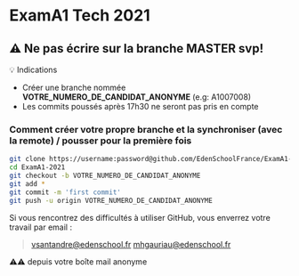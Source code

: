 # ExamA1 Tech 2021

## :warning: Ne pas écrire sur la branche MASTER svp!

:bulb: Indications

- Créer une branche nommée **VOTRE_NUMERO_DE_CANDIDAT_ANONYME** (e.g: A1007008)
- Les commits poussés après 17h30 ne seront pas pris en compte

### Comment créer votre propre branche et la synchroniser (avec la remote) / pousser pour la première fois

```sh
git clone https://username:password@github.com/EdenSchoolFrance/ExamA1-2021.git
cd ExamA1-2021
git checkout -b VOTRE_NUMERO_DE_CANDIDAT_ANONYME
git add *
git commit -m 'first commit'
git push -u origin VOTRE_NUMERO_DE_CANDIDAT_ANONYME
```

Si vous rencontrez des difficultés à utiliser GitHub, vous enverrez votre travail par email :

> vsantandre@edenschool.fr 
> mhgauriau@edenschool.fr

⚠:warning: depuis votre boîte mail anonyme
